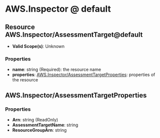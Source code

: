 # AWS.Inspector @ default

## Resource AWS.Inspector/AssessmentTarget@default
* **Valid Scope(s)**: Unknown
### Properties
* **name**: string (Required): the resource name
* **properties**: [AWS.Inspector/AssessmentTargetProperties](#awsinspectorassessmenttargetproperties): properties of the resource

## AWS.Inspector/AssessmentTargetProperties
### Properties
* **Arn**: string (ReadOnly)
* **AssessmentTargetName**: string
* **ResourceGroupArn**: string

